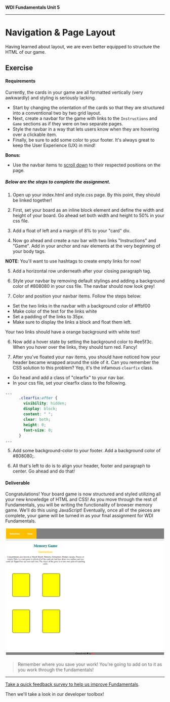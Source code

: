 **WDI Fundamentals Unit 5**

---

# Navigation & Page Layout

Having learned about layout, we are even better equipped to structure the HTML of our game.

## Exercise

#### Requirements

Currently, the cards in your game are all formatted vertically (very awkwardly) and styling is seriously lacking.
* Start by changing the orientation of the cards so that they are structured into a conventional two by two grid layout.
* Next, create a navbar for the game with links to the `Instructions` and `Game` sections as if they were on two separate pages.
* Style the navbar in a way that lets users know when they are hovering over a clickable item.
* Finally, be sure to add some color to your footer. It's always great to keep the User Experience (UX) in mind!

**Bonus:**

- Use the navbar items to [scroll down](https://developer.mozilla.org/en-US/docs/Web/HTML/Element/a) to their respected positions on the page.

##### Below are the steps to complete the assignment.

1) Open up your index.html and style.css page. By this point, they should be linked together!

2) First, set your board as an inline block element and define the width and height of your board. Go ahead set both width and height to 50% in your css file.

3) Add a float of left and a margin of 8% to your "card" div.

4) Now go ahead and create a nav bar with two links "Instructions" and "Game". Add in your anchor and nav elements at the very beginning of your body tags.

**NOTE**: You'll want to use hashtags to create empty links for now!

5) Add a horizontal row underneath after your closing paragraph tag.

4) Style your navbar by removing default stylings and adding a background color of #808080 in your css file. The navbar should now look grey!

5) Color and position your navbar items. Follow the steps below:

* Set the two links in the navbar with a background color of #ffbf00
* Make color of the text for the links white
* Set a padding of the links to 35px.
* Make sure to display the links a block and float them left.

Your two links should have a orange background with white text!

6) Now add a hover state by setting the background color to #ee5f3c. When you hover over the links, they should turn red. Fancy!

4) After you've floated your nav items, you should have noticed how your header became wrapped around the side of it. Can you remember the CSS solution to this problem? Yep, it's the infamous `clearfix` class.

* Go head and add a class of "clearfix" to your nav bar.
* In your css file, set your clearfix class to the following.

```css
...
      .clearfix:after {
        visibility: hidden;
        display: block;
        content: " ";
        clear: both;
        height: 0;
        font-size: 0;
      }
...
```

5) Add some background-color to your footer. Add a background color of #808080;.

6) All that's left to do is to align your header, footer and paragraph to center. Go ahead and do that!


#### Deliverable

Congratulations! Your board game is now structured and styled utilizing all your new knowledge of HTML and CSS! As you move through the rest of Fundamentals, you will be writing the functionality of browser memory game. We'll do this using JavaScript! Eventually, once all of the pieces are complete, your game will be turned in as your final assignment for WDI Fundamentals.

![](../assets/elkwebdesign/memorygame6.png)

> Remember where you save your work! You're going to add on to it as you work through the fundamentals!

---

[Take a quick feedback survey to help us improve Fundamentals](feedback.md).

Then we'll take a look in our developer toolbox!
